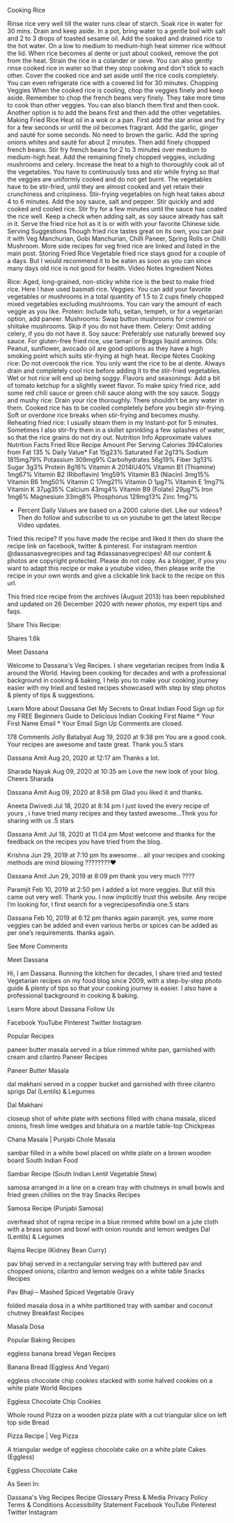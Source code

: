 Cooking Rice

Rinse rice very well till the water runs clear of starch. Soak rice in water for 30 mins. Drain and keep aside.
In a pot, bring water to a gentle boil with salt and 2 to 3 drops of toasted sesame oil.
Add the soaked and drained rice to the hot water.
On a low to medium to medium-high heat simmer rice without the lid.
When rice becomes al dente or just about cooked, remove the pot from the heat. Strain the rice in a colander or sieve.
You can also gently rinse cooked rice in water so that they stop cooking and don't stick to each other. Cover the cooked rice and set aside until the rice cools completely. You can even refrigerate rice with a covered lid for 30 minutes.
Chopping Veggies
When the cooked rice is cooling, chop the veggies finely and keep aside. 
Remember to chop the french beans very finely. They take more time to cook than other veggies. You can also blanch them first and then cook. Another option is to add the beans first and then add the other vegetables.
Making Fried Rice
Heat oil in a wok or a pan. First add the star anise and fry for a few seconds or until the oil becomes fragrant.
Add the garlic, ginger and sauté for some seconds. No need to brown the garlic.
Add the spring onions whites and sauté for about 2 minutes.
Then add finely chopped french beans.
Stir fry french beans for 2 to 3 minutes over medium to medium-high heat.
Add the remaining finely chopped veggies, including mushrooms and celery. Increase the heat to a high to thoroughly cook all of the vegetables.
You have to continuously toss and stir while frying so that the veggies are uniformly cooked and do not get burnt.
The vegetables have to be stir-fried, until they are almost cooked and yet retain their crunchiness and crispiness. Stir-frying vegetables on high heat takes about 4 to 6 minutes.
Add the soy sauce, salt and pepper. Stir quickly and add cooked and cooled rice. Stir fry for a few minutes until the sauce has coated the rice well. Keep a check when adding salt, as soy sauce already has salt in it.
Serve the fried rice hot as it is or with with your favorite Chinese side.
Serving Suggestions
Though fried rice tastes great on its own, you can pair it with Veg Manchurian, Gobi Manchurian, Chilli Paneer, Spring Rolls or Chilli Mushroom. More side recipes for veg fried rice are linked and listed in the main post.
Storing Fried Rice
Vegetable fried rice stays good for a couple of a days. But I would recommend it to be eaten as soon as you can since many days old rice is not good for health. 
Video
Notes
Ingredient Notes

Rice: Aged, long-grained, non-sticky white rice is the best to make fried rice. Here I have used basmati rice.
Veggies: You can add your favorite vegetables or mushrooms in a total quantity of 1.5 to 2 cups finely chopped mixed vegetables excluding mushrooms. You can vary the amount of each veggie as you like. 
Protein:  Include tofu, seitan, tempeh, or for a vegetarian option, add paneer. 
Mushrooms: Swap button mushrooms for cremini or shiitake mushrooms. Skip if you do not have them.
Celery: Omit adding celery, if you do not have it.
Soy sauce: Preferably use naturally brewed soy sauce. For gluten-free fried rice, use tamari or Braggs liquid aminos.
Oils: Peanut, sunflower, avocado oil are good options as they have a high smoking point which suits stir-frying at high heat. 
Recipe Notes
Cooking rice: Do not overcook the rice. You only want the rice to be al dente. Always drain and completely cool rice before adding it to the stir-fried vegetables. Wet or hot rice will end up being soggy.
Flavors and seasonings: Add a bit of tomato ketchup for a slightly sweet flavor. To make spicy fried rice, add some red chili sauce or green chili sauce along with the soy sauce.
Soggy and mushy rice: Drain your rice thoroughly. There shouldn’t be any water in them. Cooked rice has to be cooled completely before you begin stir-frying. Soft or overdone rice breaks when stir-frying and becomes mushy.
Reheating fried rice: I usually steam them in my Instant-pot for 5 minutes. Sometimes I also stir-fry them in a skillet sprinkling a few splashes of water, so that the rice grains do not dry out.
Nutrition Info Approximate values
Nutrition Facts
Fried Rice Recipe
Amount Per Serving
Calories 394Calories from Fat 135
% Daily Value*
Fat 15g23%
Saturated Fat 2g13%
Sodium 1815mg79%
Potassium 309mg9%
Carbohydrates 56g19%
Fiber 3g13%
Sugar 3g3%
Protein 8g16%
Vitamin A 2014IU40%
Vitamin B1 (Thiamine) 1mg67%
Vitamin B2 (Riboflavin) 1mg59%
Vitamin B3 (Niacin) 3mg15%
Vitamin B6 1mg50%
Vitamin C 17mg21%
Vitamin D 1µg7%
Vitamin E 1mg7%
Vitamin K 37µg35%
Calcium 43mg4%
Vitamin B9 (Folate) 29µg7%
Iron 1mg6%
Magnesium 33mg8%
Phosphorus 129mg13%
Zinc 1mg7%
* Percent Daily Values are based on a 2000 calorie diet.
Like our videos? Then do follow and subscribe to us on youtube to get the latest Recipe Video updates.

Tried this recipe?
If you have made the recipe and liked it then do share the recipe link on facebook, twitter & pinterest. For instagram mention @dassanasvegrecipes and tag #dassanasvegrecipes!
All our content & photos are copyright protected. Please do not copy. As a blogger, if you you want to adapt this recipe or make a youtube video, then please write the recipe in your own words and give a clickable link back to the recipe on this url.

This fried rice recipe from the archives (August 2013) has been republished and updated on 26 December 2020 with newer photos, my expert tips and faqs.

Share This Recipe:

Shares
1.6k

Meet Dassana

Welcome to Dassana's Veg Recipes. I share vegetarian recipes from India & around the World. Having been cooking for decades and with a professional background in cooking & baking, I help you to make your cooking journey easier with my tried and tested recipes showcased with step by step photos & plenty of tips & suggestions.

Learn More about Dassana
Get My Secrets to Great Indian Food
Sign up for my FREE Beginners Guide to Delicious Indian Cooking
First Name *
Your First Name
Email *
Your Email
Sign Up
Comments are closed.

178 Comments
Jolly Batabyal
Aug 19, 2020 at 9:38 pm
You are a good cook.
Your recipes are awesome and taste great. Thank you.5 stars

Dassana Amit
Aug 20, 2020 at 12:17 am
Thanks a lot.

Sharada Nayak
Aug 09, 2020 at 10:35 am
Love the new look of your blog.
Cheers
Sharada

Dassana Amit
Aug 09, 2020 at 8:58 pm
Glad you liked it and thanks.

Aneeta Dwivedi
Jul 18, 2020 at 8:14 pm
I just loved the every recipe of yours , i have tried many recipes and they tasted awesome…Thnk you for sharing with us .5 stars

Dassana Amit
Jul 18, 2020 at 11:04 pm
Most welcome and thanks for the feedback on the recipes you have tried from the blog.

Krishna
Jun 29, 2019 at 7:10 pm
Its awesome… all your recipes and cooking methods are mind blowing ????????❤️

Dassana Amit
Jun 29, 2019 at 8:09 pm
thank you very much ????

Paramjit
Feb 10, 2019 at 2:50 pm
I added a lot more veggies. But still this came out very well. Thank you. I now implicitly trust this website. Any recipe I’m looking for, I first search for a vegrecipesofindia one.5 stars

Dassana
Feb 10, 2019 at 6:12 pm
thanks again paramjit. yes, some more veggies can be added and even various herbs or spices can be added as per one’s requirements. thanks again.

See More Comments


Meet Dassana

Hi, I am Dassana. Running the kitchen for decades, I share tried and tested Vegetarian recipes on my food blog since 2009, with a step-by-step photo guide & plenty of tips so that your cooking journey is easier. I also have a professional background in cooking & baking.

Learn More about Dassana
Follow Us

Facebook YouTube Pinterest Twitter Instagram


Popular Recipes

paneer butter masala served in a blue rimmed white pan, garnished with cream and cilantro
Paneer Recipes

Paneer Butter Masala

dal makhani served in a copper bucket and garnished with three cilantro sprigs
Dal (Lentils) & Legumes

Dal Makhani

closeup shot of white plate with sections filled with chana masala, sliced onions, fresh lime wedges and bhatura on a marble table-top
Chickpeas

Chana Masala | Punjabi Chole Masala

sambar filled in a white bowl placed on white plate on a brown wooden board
South Indian Food

Sambar Recipe (South Indian Lentil Vegetable Stew)

samosa arranged in a line on a cream tray with chutneys in small bowls and fried green chillies on the tray
Snacks Recipes

Samosa Recipe (Punjabi Samosa)

overhead shot of rajma recipe in a blue rimmed white bowl on a jute cloth with a brass spoon and bowl with onion rounds and lemon wedges
Dal (Lentils) & Legumes

Rajma Recipe (Kidney Bean Curry)

pav bhaji served in a rectangular serving tray with buttered pav and chopped onions, cilantro and lemon wedges on a white table
Snacks Recipes

Pav Bhaji – Mashed Spiced Vegetable Gravy

folded masala dosa in a white partitioned tray with sambar and coconut chutney
Breakfast Recipes

Masala Dosa

Popular Baking Recipes

eggless banana bread
Vegan Recipes

Banana Bread (Eggless And Vegan)

eggless chocolate chip cookies stacked with some halved cookies on a white plate
World Recipes

Eggless Chocolate Chip Cookies

Whole round Pizza on a wooden pizza plate with a cut triangular slice on left top side
Bread

Pizza Recipe | Veg Pizza

A triangular wedge of eggless chocolate cake on a white plate
Cakes (Eggless)

Eggless Chocolate Cake


As Seen In:


Dassana's Veg Recipes
Recipe Glossary
Press & Media
Privacy Policy
Terms & Conditions
Accessibility Statement
Facebook YouTube Pinterest Twitter Instagram


